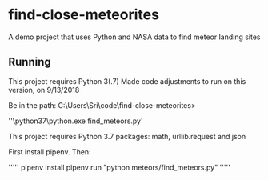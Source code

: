 # find-close-meteorites
A demo project that uses Python and NASA data to find meteor landing sites

## Running

This project requires Python 3(.7)
Made code adjustments to run on this version, on 9/13/2018

Be in the path: C:\Users\Sri\code\find-close-meteorites>

  ''\python37\python.exe find_meteors.py'

This project requires Python 3.7 packages: math, urllib.request and json

First install pipenv. Then:

'''''
pipenv install
pipenv run "python meteors/find_meteors.py"
'''''
